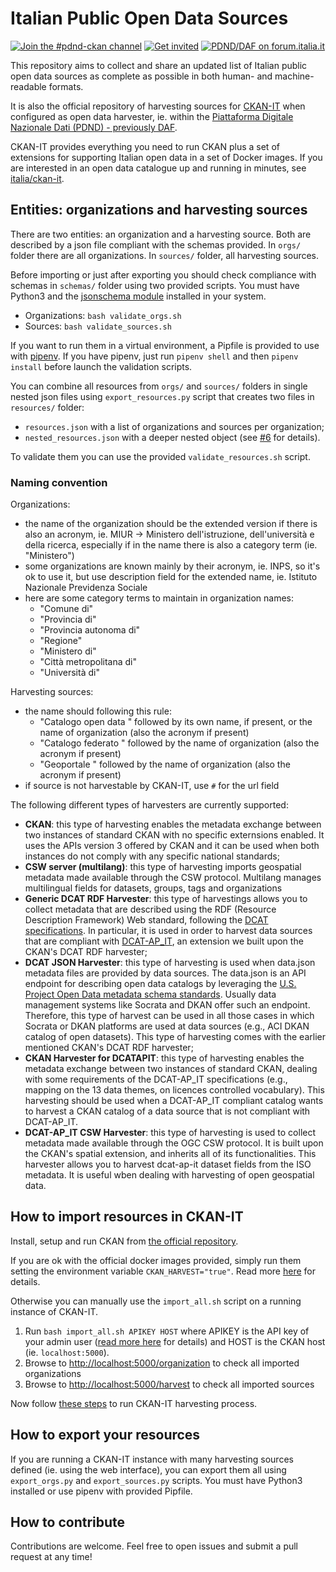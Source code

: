 # Italian Public Open Data Sources

[![Join the #pdnd-ckan channel](https://img.shields.io/badge/Slack%20channel-%23pdnd--ckan-blue.svg?logo=slack)](https://developersitalia.slack.com/messages/CMX9ZDPK3)
[![Get invited](https://slack.developers.italia.it/badge.svg)](https://slack.developers.italia.it/)
[![PDND/DAF on forum.italia.it](https://img.shields.io/badge/Forum-PDND-blue.svg)](https://forum.italia.it/c/daf)

This repository aims to collect and share an updated list of Italian public open data sources as complete as possible in both human- and machine-readable formats.

It is also the official repository of harvesting sources for [CKAN-IT](https://github.com/italia/ckan-it) when configured as open data harvester,
ie. within the [Piattaforma Digitale Nazionale Dati (PDND) - previously DAF](https://pdnd.italia.it/).

CKAN-IT provides everything you need to run CKAN plus a set of extensions for supporting Italian open data in a set of Docker images.
If you are interested in an open data catalogue up and running in minutes, see [italia/ckan-it](https://github.com/italia/ckan-it).

## Entities: organizations and harvesting sources

There are two entities: an organization and a harvesting source. Both are described by a json file compliant with the schemas provided.
In `orgs/` folder there are all organizations. In `sources/` folder, all harvesting sources.

Before importing or just after exporting you should check compliance with schemas in `schemas/` folder using two provided scripts.
You must have Python3 and the [jsonschema module](https://pypi.org/project/jsonschema/) installed in your system.

* Organizations: `bash validate_orgs.sh`
* Sources: `bash validate_sources.sh`

If you want to run them in a virtual environment, a Pipfile is provided to use with [pipenv](https://pipenv.kennethreitz.org/en/latest/).
If you have pipenv, just run `pipenv shell` and then `pipenv install` before launch the validation scripts.

You can combine all resources from `orgs/` and `sources/` folders in single nested json files using `export_resources.py` script that creates two files in `resources/` folder:

* `resources.json` with a list of organizations and sources per organization;
* `nested_resources.json` with a deeper nested object (see [#6](https://github.com/italia/public-opendata-sources/issues/6) for details).

To validate them you can use the provided `validate_resources.sh` script.

### Naming convention

Organizations:

* the name of the organization should be the extended version if there is also an acronym, ie. MIUR -> Ministero dell'istruzione, dell'università e della ricerca, especially if in the name there is also a category term (ie. "Ministero")
* some organizations are known mainly by their acronym, ie. INPS, so it's ok to use it, but use description field for the extended name, ie. Istituto Nazionale Previdenza Sociale
* here are some category terms to maintain in organization names:
  * "Comune di"
  * "Provincia di"
  * "Provincia autonoma di"
  * "Regione"
  * "Ministero di"
  * "Città metropolitana di"
  * "Università di"

Harvesting sources:

* the name should following this rule:
  * "Catalogo open data " followed by its own name, if present, or the name of organization (also the acronym if present)
  * "Catalogo federato " followed by the name of organization (also the acronym if present)
  * "Geoportale " followed by the name of organization (also the acronym if present)
* if source is not harvestable by CKAN-IT, use `#` for the url field

The following different types of harvesters are currently supported:
* **CKAN**: this type of harvesting enables the metadata exchange between two instances of standard CKAN with no specific externsions enabled. It uses the APIs version 3 offered by CKAN and it can be used when both instances do not comply with any specific national standards;
* **CSW server (multilang)**: this type of harvesting imports geospatial metadata made available through the CSW protocol. Multilang manages multilingual fields for datasets, groups, tags and organizations
* **Generic DCAT RDF Harvester**: this type of harvestings allows you to collect metadata that are described using the RDF (Resource Description Framework) Web standard, following the [DCAT specifications](https://www.w3.org/TR/2018/WD-vocab-dcat-2-20180508/). In particular,  it is used in order to harvest data sources that are compliant with [DCAT-AP_IT](https://docs.italia.it/italia/daf/linee-guida-cataloghi-dati-dcat-ap-it/it/bozza/dcat-ap_it.html), an extension we built upon the CKAN's DCAT RDF harvester; 
* **DCAT JSON Harvester**: this type of harvesting is used when data.json metadata files are provided by data sources. The data.json is an API endpoint for describing open data catalogs by leveraging the [U.S. Project Open Data metadata schema standards](https://project-open-data.cio.gov/v1.1/schema/). Usually data management systems like Socrata and DKAN offer such an endpoint. Therefore, this type of harvest can be used in all those cases in which Socrata or DKAN platforms are used at data sources (e.g., ACI DKAN catalog of open datasets). This type of harvesting comes with the earlier mentioned CKAN's DCAT RDF harvester;
* **CKAN Harvester for DCATAPIT**: this type of harvesting enables the metadata exchange between two instances of standard CKAN, dealing with some requirements of the DCAT-AP_IT specifications (e.g., mapping on the 13 data themes, on licences controlled vocabulary). This harvesting should be used when a DCAT-AP_IT compliant catalog wants to harvest a CKAN catalog of a data source that is not compliant with DCAT-AP_IT.
* **DCAT-AP_IT CSW Harvester**: this type of harvesting is used to collect metadata made available through the OGC CSW protocol. It is built upon the CKAN's spatial extension, and inherits all of its functionalities. This harvester allows you to harvest dcat-ap-it dataset fields from the ISO metadata. It is useful wben dealing with harvesting of open geospatial data.

## How to import resources in CKAN-IT

Install, setup and run CKAN from [the official repository](https://github.com/italia/ckan-it).

If you are ok with the official docker images provided, simply run them setting the environment variable `CKAN_HARVEST="true"`.
Read more [here](https://github.com/italia/ckan-it#ckan-it-harvesting-optional) for details.

Otherwise you can manually use the `import_all.sh` script on a running instance of CKAN-IT.

1. Run `bash import_all.sh APIKEY HOST` where APIKEY is the API key of your admin user ([read more here](https://docs.ckan.org/en/2.6/api/index.html#authentication-and-api-keys) for details) and HOST is the CKAN host (ie. `localhost:5000`).
2. Browse to [http://localhost:5000/organization](http://localhost:5000/organization) to check all imported organizations
3. Browse to [http://localhost:5000/harvest](http://localhost:5000/harvest) to check all imported sources

Now follow [these steps](https://github.com/italia/ckan-it#ckan-it-harvesting-optional) to run CKAN-IT harvesting process.

## How to export your resources

If you are running a CKAN-IT instance with many harvesting sources defined (ie. using the web interface), you can export them all using `export_orgs.py` and `export_sources.py` scripts. You must have Python3 installed or use pipenv with provided Pipfile.

## How to contribute

Contributions are welcome. Feel free to open issues and submit a pull request at any time!
